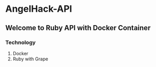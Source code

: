 # AngelHack-API

## Welcome to Ruby API with Docker Container

### Technology
1) Docker
2) Ruby with Grape
